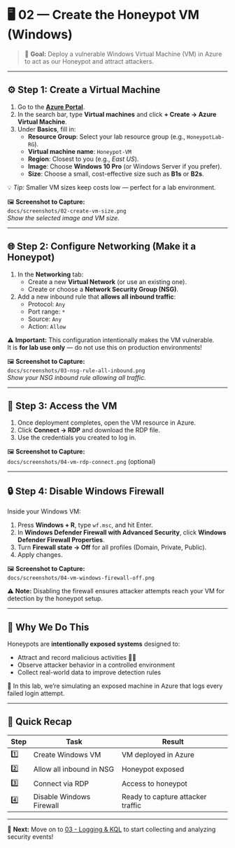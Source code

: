 # 🖥️ 02 — Create the Honeypot VM (Windows)

> 🎯 **Goal:** Deploy a vulnerable Windows Virtual Machine (VM) in Azure to act as our Honeypot and attract attackers.

---

## ⚙️ Step 1: Create a Virtual Machine

1. Go to the [**Azure Portal**](https://portal.azure.com).  
2. In the search bar, type **Virtual machines** and click **+ Create → Azure Virtual Machine**.
3. Under **Basics**, fill in:
   - **Resource Group**: Select your lab resource group (e.g., `HoneypotLab-RG`).
   - **Virtual machine name**: `Honeypot-VM`
   - **Region**: Closest to you (e.g., *East US*).
   - **Image**: Choose **Windows 10 Pro** (or Windows Server if you prefer).
   - **Size**: Choose a small, cost-effective size such as **B1s** or **B2s**.

💡 *Tip:* Smaller VM sizes keep costs low — perfect for a lab environment.

🖼️ **Screenshot to Capture:**  
`docs/screenshots/02-create-vm-size.png`  
_Show the selected image and VM size._

---

## 🌐 Step 2: Configure Networking (Make it a Honeypot)

1. In the **Networking** tab:
   - Create a new **Virtual Network** (or use an existing one).
   - Create or choose a **Network Security Group (NSG)**.
2. Add a new inbound rule that **allows all inbound traffic**:
   - Protocol: `Any`
   - Port range: `*`
   - Source: `Any`
   - Action: `Allow`

⚠️ **Important:** This configuration intentionally makes the VM vulnerable.  
It is **for lab use only** — do not use this on production environments!

🖼️ **Screenshot to Capture:**  
`docs/screenshots/03-nsg-rule-all-inbound.png`  
_Show your NSG inbound rule allowing all traffic._

---

## 🔑 Step 3: Access the VM

1. Once deployment completes, open the VM resource in Azure.
2. Click **Connect → RDP** and download the RDP file.
3. Use the credentials you created to log in.

🖼️ **Screenshot to Capture:**  
`docs/screenshots/04-vm-rdp-connect.png` (optional)

---

## 🔒 Step 4: Disable Windows Firewall

Inside your Windows VM:

1. Press **Windows + R**, type `wf.msc`, and hit Enter.
2. In **Windows Defender Firewall with Advanced Security**, click **Windows Defender Firewall Properties**.
3. Turn **Firewall state → Off** for all profiles (Domain, Private, Public).
4. Apply changes.

🖼️ **Screenshot to Capture:**  
`docs/screenshots/04-vm-windows-firewall-off.png`

⚠️ **Note:** Disabling the firewall ensures attacker attempts reach your VM for detection by the honeypot setup.

---

## 🧠 Why We Do This

Honeypots are **intentionally exposed systems** designed to:
- Attract and record malicious activities 🕵️‍♂️  
- Observe attacker behavior in a controlled environment  
- Collect real-world data to improve detection rules  

🧩 In this lab, we’re simulating an exposed machine in Azure that logs every failed login attempt.

---

## 🧾 Quick Recap

| Step | Task | Result |
|------|------|--------|
| 1️⃣ | Create Windows VM | VM deployed in Azure |
| 2️⃣ | Allow all inbound in NSG | Honeypot exposed |
| 3️⃣ | Connect via RDP | Access to honeypot |
| 4️⃣ | Disable Windows Firewall | Ready to capture attacker traffic |

---

🚀 **Next:** Move on to [03 - Logging & KQL](03-logging-and-kql.md) to start collecting and analyzing security events!
